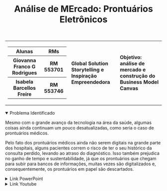 <div align='center'>
    <br>
    <h1> Análise de MErcado: Prontuários Eletrônicos </h1>
</div>

<br> 
<table>
    <tr>
        <td>
            <div> 
                <table>
                    <tr>
                        <th> Alunas </th>
                        <th> RMs </th>
                    </tr>
                    <tr>
                        <th> Giovanna Franco G Rodrigues</th>
                        <th> RM 553701 </th>
                    </tr>
                    <tr>
                        <th> Isabela Barcellos Freire </th>
                        <th> RM 553746 </th>
                    </tr>
                </table>
            </div>
        </td>
        <td>
            <div>
                <b> Global Solution <br> Storytelling e Inspiração Empreendedora </b>
                <td><b> Objetivo: análise de mercado e construção do Business Model Canvas </b></td>
            </div>
        </td>
    </tr>
</table>


<details open>
<summary> Problema Identificado </summary>
<p>
Mesmo com o grande avanço da tecnologia na área da saúde, algumas coisas ainda continuam um pouco desatualizadas, como seria o caso de prontuários médicos.​

Pelo fato dos prontuários médicos ainda não serem digitais na grande parte dos hospitais, alguns pacientes correm o risco de ter o seu histórico da consulta perdido, levando ao atraso do diagnóstico. Isso também prejudica no ganho de tempo e sustentabilidade, já que os prontuários que chegam para subir para bancos de informações, muitas vezes são digitalizados e, consequentemente, os prontuários em papel são descartados. ​ 
</p>

</details>

<details>
<summary> Link PowerPoint</summary>
<li>
    <a href="https://fiapcom-my.sharepoint.com/:p:/g/personal/rm553746_fiap_com_br/EYO09a_l9DxIlziw_hPrEK4BtFe44DIFDYdqWMviP5gwYQ?e=uJGFTB"> Automatização de Prontuários Médicos </a>
</li>
</details>

<details>
<summary>Link Youtube</summary>
<li>
    <a href="https://youtu.be/VS3ULU3dA8o"> Pitch </a>
</li>
</details>
